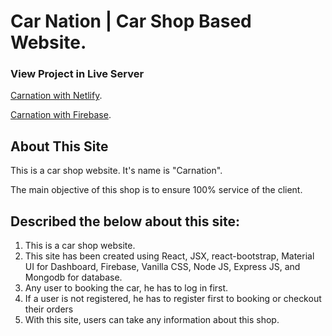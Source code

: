 # Car Nation | Car Shop Based Website.

### View Project in Live Server

[Carnation with Netlify](https://car-nation-maruf641.netlify.app/).

[Carnation with Firebase](https://car-nation.web.app/).

## About This Site

This is a car shop website. It's name is "Carnation".

The main objective of this shop is to ensure 100% service of the client.

## Described the below about this site:

1.  This is a car shop website.
2.  This site has been created using React, JSX, react-bootstrap, Material UI
    for Dashboard, Firebase, Vanilla CSS, Node JS, Express JS, and Mongodb for
    database.
3.  Any user to booking the car, he has to log in first.
4.  If a user is not registered, he has to register first to booking or checkout
    their orders
5.  With this site, users can take any information about this shop.
